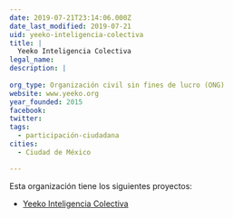 ```yaml
---
date: 2019-07-21T23:14:06.000Z
date_last_modified: 2019-07-21
uid: yeeko-inteligencia-colectiva
title: |
  Yeeko Inteligencia Colectiva
legal_name: 
description: |
  
org_type: Organización civil sin fines de lucro (ONG)
website: www.yeeko.org
year_founded: 2015
facebook: 
twitter: 
tags:
  - participación-ciudadana
cities: 
  - Ciudad de México

---
```


Esta organización tiene los siguientes proyectos:

- [Yeeko Inteligencia Colectiva](/proyectos/yeeko-inteligencia-colectiva)
